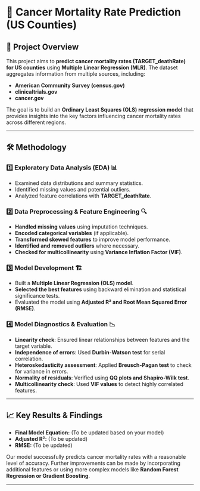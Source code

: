 # 🏥 Cancer Mortality Rate Prediction (US Counties)  

## 📌 Project Overview  
This project aims to **predict cancer mortality rates (TARGET_deathRate) for US counties** using **Multiple Linear Regression (MLR)**. The dataset aggregates information from multiple sources, including:  
- **American Community Survey (census.gov)**  
- **clinicaltrials.gov**  
- **cancer.gov**  

The goal is to build an **Ordinary Least Squares (OLS) regression model** that provides insights into the key factors influencing cancer mortality rates across different regions.  

---

## 🛠 Methodology  

### 1️⃣ Exploratory Data Analysis (EDA) 📊  
- Examined data distributions and summary statistics.  
- Identified missing values and potential outliers.  
- Analyzed feature correlations with **TARGET_deathRate**.  

### 2️⃣ Data Preprocessing & Feature Engineering 🔍  
- **Handled missing values** using imputation techniques.  
- **Encoded categorical variables** (if applicable).  
- **Transformed skewed features** to improve model performance.  
- **Identified and removed outliers** where necessary.  
- **Checked for multicollinearity** using **Variance Inflation Factor (VIF)**.  

### 3️⃣ Model Development 🏗  
- Built a **Multiple Linear Regression (OLS) model**.  
- **Selected the best features** using backward elimination and statistical significance tests.  
- Evaluated the model using **Adjusted R² and Root Mean Squared Error (RMSE)**.  

### 4️⃣ Model Diagnostics & Evaluation 📉  
- **Linearity check**: Ensured linear relationships between features and the target variable.  
- **Independence of errors**: Used **Durbin-Watson test** for serial correlation.  
- **Heteroskedasticity assessment**: Applied **Breusch-Pagan test** to check for variance in errors.  
- **Normality of residuals**: Verified using **QQ plots and Shapiro-Wilk test**.  
- **Multicollinearity check**: Used **VIF values** to detect highly correlated features.  

---

## 📈 Key Results & Findings  
- **Final Model Equation:** (To be updated based on your model)  
- **Adjusted R²:** (To be updated)  
- **RMSE:** (To be updated)  

Our model successfully predicts cancer mortality rates with a reasonable level of accuracy. Further improvements can be made by incorporating additional features or using more complex models like **Random Forest Regression or Gradient Boosting**.  

---

